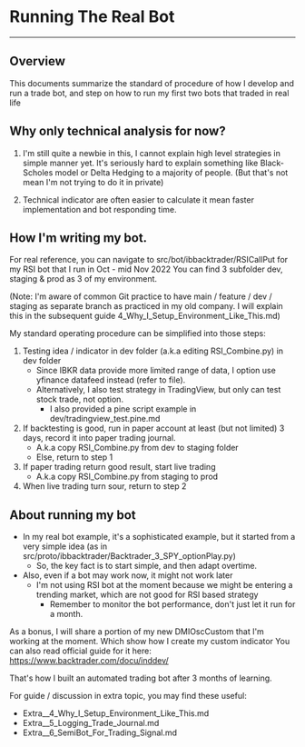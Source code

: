 # Running The Real Bot

--- 
## Overview
This documents summarize the standard of procedure of how I develop and run a trade bot, and step on how to run my first two bots that traded in real life

## Why only technical analysis for now?
1. I'm still quite a newbie in this, I cannot explain high level strategies in simple manner yet.
It's seriously hard to explain something like Black-Scholes model or Delta Hedging to a majority of people.
(But that's not mean I'm not trying to do it in private)

2. Technical indicator are often easier to calculate it mean faster implementation and bot responding time.

## How I'm writing my bot.
For real reference, you can navigate to src/bot/ibbacktrader/RSICallPut for my RSI bot that I run in Oct - mid Nov 2022
You can find 3 subfolder dev, staging & prod as 3 of my environment.

(Note: I'm aware of common Git practice to have main / feature / dev / staging as separate branch as practiced in my old company.
I will explain this in the subsequent guide 4_Why_I_Setup_Environment_Like_This.md) 

My standard operating procedure can be simplified into those steps:
1. Testing idea / indicator in dev folder (a.k.a editing RSI_Combine.py) in dev folder
   * Since IBKR data provide more limited range of data, I option use yfinance datafeed instead (refer to file).
   * Alternatively, I also test strategy in TradingView, but only can test stock trade, not option.
     * I also provided a pine script example in dev/tradingview_test.pine.md
2. If backtesting is good, run in paper account at least (but not limited) 3 days, record it into paper trading journal.
   * A.k.a copy RSI_Combine.py from dev to staging folder
   * Else, return to step 1
3. If paper trading return good result, start live trading
   * A.k.a copy RSI_Combine.py from staging to prod
4. When live trading turn sour, return to step 2

## About running my bot
* In my real bot example, it's a sophisticated example, but it started from a very simple idea (as in src/proto/ibbacktrader/Backtrader_3_SPY_optionPlay.py)
  * So, the key fact is to start simple, and then adapt overtime.
* Also, even if a bot may work now, it might not work later
  * I'm not using RSI bot at the moment because we might be entering a trending market, which are not good for RSI based strategy
    * Remember to monitor the bot performance, don't just let it run for a month.

As a bonus, I will share a portion of my new DMIOscCustom that I'm working at the moment. Which show how I create my custom indicator
You can also read official guide for it here: https://www.backtrader.com/docu/inddev/

That's how I built an automated trading bot after 3 months of learning.

For guide / discussion in extra topic, you may find these useful:
* Extra__4_Why_I_Setup_Environment_Like_This.md
* Extra__5_Logging_Trade_Journal.md
* Extra__6_SemiBot_For_Trading_Signal.md

